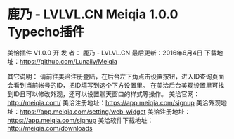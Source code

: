 # 鹿乃 - LVLVL.CN Meiqia 1.0.0 Typecho插件 

美恰插件 V1.0.0
开 发 者： 鹿乃 - LVLVL.CN
最后更新：2016年6月4日
下载地址：https://github.com/Lunaiiy/Meiqia


其它说明：
请前往美洽注册登陆，在后台左下角点击设置按钮，进入ID查询页面会看到当前帐号的ID，把ID填写到这个下方设置里。
在美洽后台美观设置里可找到ID且可以修改外观，还可以设置聊天窗口的样式等操作。
美洽官网：http://meiqia.com/
美洽注册地址：https://app.meiqia.com/signup
美洽外观地址：https://app.meiqia.com/setting/web-widget
美洽注册地址：https://app.meiqia.com/signup
美洽软件下载地址：http://meiqia.com/downloads
